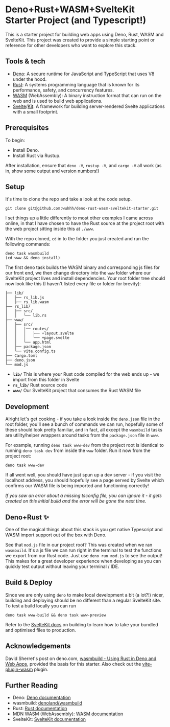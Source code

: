 # Deno+Rust+WASM+SvelteKit Starter Project (and Typescript!)

This is a starter project for building web apps using Deno, Rust, WASM and SvelteKit. This project was created to provide a simple starting point or reference for other developers who want to explore this stack.

## Tools & tech

- [Deno](https://deno.com): A secure runtime for JavaScript and TypeScript that uses V8 under the hood.
- [Rust](https://www.rust-lang.org/): A systems programming language that is known for its performance, safety, and concurrency features.
- [WASM](https://developer.mozilla.org/en-US/docs/WebAssembly) (WebAssembly): A binary instruction format that can run on the web and is used to build web applications.
- [Svelte](https://svelte.dev/)/[Kit](https://svelte.dev/docs/kit/introduction): A framework for building server-rendered Svelte applications with a small footprint.

## Prerequisites

To begin:

- Install Deno.
- Install Rust via Rustup.

After installation, ensure that `deno -V`, `rustup -V`, and `cargo -V` all work (as in, show some output and version numbers!)

## Setup

It's time to clone the repo and take a look at the code setup.

`git clone git@github.com:wuhhh/deno-rust-wasm-sveltekit-starter.git`

I set things up a little differently to most other examples I came across online, in that I have chosen to have the Rust source at the project root with the web project sitting inside this at `./www`.

With the repo cloned, `cd` in to the folder you just created and run the following commands:

```
deno task wasmbuild
(cd www && deno install)
```

The first deno task builds the WASM binary and corresponding js files for our front end, we then change directory into the `www` folder where our SvelteKit project lives and install dependencies.
Your root folder tree should now look like this (I haven't listed every file or folder for brevity):

```
├── lib/
│   ├── rs_lib.js
│   ├── rs_lib.wasm
├── rs_lib/
│   ├── src/
│   │   └── lib.rs
├── www/
│   ├── src/
│   │   │── routes/
│   │   │   ├── +layout.svelte
│   │   │   └── +page.svelte
│   │   └── app.html
│   ├── package.json
│   └── vite.config.ts
├── Cargo.toml
├── deno.json
└── mod.js
```

- **`lib/`** This is where your Rust code compiled for the web ends up - we import from this folder in Svelte
- **`rs_lib/`** Rust source code
- **`www/`** Our SvelteKit project that consumes the Rust WASM file

## Development

Alright let's get cooking - if you take a look inside the `deno.json` file in the root folder, you'll see a bunch of commands we can run, hopefully some of these should look pretty familiar, and in fact, all except the `wasmbuild` tasks are utility/helper wrappers around tasks from the `package.json` file in `www`.

For example, running `deno task www-dev` from the project root is identical to running `deno task dev` from inside the `www` folder. Run it now from the project root:

```
deno task www-dev
```

If all went well, you should have just spun up a dev server - if you visit the localhost address, you should hopefully see a page served by Svelte which confirms our WASM file is being imported and functioning correctly!

_If you saw an error about a missing tsconfig file, you can ignore it - it gets created on this initial build and the error will be gone the next time._

## Deno+Rust ✨

One of the magical things about this stack is you get native Typescript and WASM import support out of the box with Deno.

See that `mod.js` file in our project root? This was created when we ran `wasmbuild`. It's a js file we can run right in the terminal to test the functions we export from our Rust code. Just use `deno run mod.js` to see the output! This makes for a great developer experience when developing as you can quickly test output without leaving your terminal / IDE.

## Build & Deploy

Since we are only using `deno` to make local development a bit (a lot?!) nicer, building and deploying should be no different than a regular SvelteKit site. To test a build locally you can run

`deno task www-build && deno task www-preview`

Refer to the [SvelteKit docs](https://svelte.dev/docs/kit/building-your-app) on building to learn how to take your bundled and optimised files to production.

## Acknowledgements

David Sherret's post on deno.com, [wasmbuild - Using Rust in Deno and Web Apps](https://deno.com/blog/wasmbuild), provided the basis for this starter. Also check out the [vite-plugin-wasm](https://github.com/Menci/vite-plugin-wasm) plugin.

## Further Reading

- Deno: [Deno documentation](https://docs.deno.com/)
- wasmbuild: [denoland/wasmbuild](https://github.com/denoland/wasmbuild)
- Rust: [Rust documentation](https://doc.rust-lang.org/book/)
- MDN WASM (WebAssembly): [WASM documentation](https://developer.mozilla.org/en-US/docs/WebAssembly)
- SvelteKit: [SvelteKit documentation](https://kit.svelte.dev/docs)

